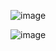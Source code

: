 ![image](https://user-images.githubusercontent.com/90178882/160713592-ca16fff3-3fc8-4ec6-a097-60c467fb8eee.png)

![image](https://user-images.githubusercontent.com/90178882/160713541-c6ab7d03-40de-498a-b0e0-afab4f99ee6d.png)

